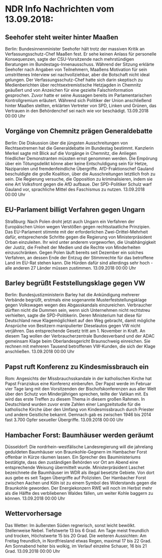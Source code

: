 # NDR Info Nachrichten vom 13.09.2018:


## Seehofer steht weiter hinter Maaßen
Berlin: Bundesinnenminister Seehofer hält trotz der massiven Kritik an Verfassungsschutz-Chef Maaßen fest. Er sehe keinen Anlass für personelle Konsequenzen, sagte der CSU-Vorsitzende nach mehrstündigen Beratungen im Bundestags-Innenausschuss. Während der Sitzung erklärte Seehofer nach Angaben von Teilnehmern, Maaßens Motivation für sein umstrittenes Interview sei nachvollziehbar, aber die Botschaft nicht ideal gelungen. Der Verfassungsschutz-Chef hatte sich darin skeptisch zu Medienberichten über rechtsextremistische Hetzjagden in Chemnitz geäußert und von Anzeichen für eine gezielte Falschinformation gesprochen. Zuvor hatte er seine Aussagen bereits im Parlamentarischen Kontrollgremium erläutert. Während sich Politiker der Union anschließend hinter Maaßen stellten, erklärten Vertreter von SPD, Linken und Grünen, das Vertrauen in den Behördenchef sei nach wie vor beschädigt. 13.09.2018 00:00 Uhr 

## Vorgänge von Chemnitz prägen Generaldebatte
Berlin: Die Diskussion über die jüngsten Ausschreitungen von Rechtsextremen hat die Generaldebatte im Bundestag bestimmt. Kanzlerin Merkel sagte mit Blick auf die Vorgänge in Chemnitz, die Anliegen friedlicher Demonstranten müssten ernst genommen werden. Die Empörung über ein Tötungsdelikt könne aber keine Entschuldigung sein für Hetze, Naziparolen und fremdenfeindliche Übergriffe. AfD-Fraktionschef Gauland beschuldigte die große Koalition, über die Ausschreitungen letztlich froh zu sein. Die Regierung versuche, die Opposition zu kriminalisieren, indem sie eine Art Volksfront gegen die AfD aufbaue. Der SPD-Politiker Schulz warf Gauland vor, sprachliche Mittel des Faschismus zu nutzen. 13.09.2018 00:00 Uhr 

## EU-Parlament billigt Verfahren gegen Ungarn
Straßburg: 	Nach Polen droht jetzt auch Ungarn ein Verfahren der Europäischen Union wegen Verstößen gegen rechtsstaatliche Prinzipien. Das EU-Parlament stimmte mit der erforderlichen Zwei-Drittel-Mehrheit dafür, entsprechende Schritte gegen die Regierung von Ministerpräsident Orban einzuleiten. Ihr wird unter anderem vorgeworfen, die Unabhängigkeit der Justiz, die Freiheit der Medien und die Rechte von Minderheiten einzuschränken. Gegen Polen läuft bereits seit Dezember ein solches Verfahren, an dessen Ende der Entzug der Stimmrechte für das betroffene Land im EU-Rat stehen kann. Die Hürden dafür sind allerdings sehr hoch - alle anderen 27 Länder müssen zustimmen. 13.09.2018 00:00 Uhr 

## Barley begrüßt Feststellungsklage gegen VW
Berlin: 	Bundesjustizministerin Barley hat die Ankündigung mehrerer Verbände begrüßt, erstmals eine sogenannte Musterfeststellungsklage gegen Volkswagen wegen des Abgasskandals einzureichen. Verbraucher dürften nicht die Dummen sein, wenn sich Unternehmen nicht rechtstreu verhielten, sagte die SPD-Politikerin. Deren Ministerium hat diese für Deutschland neue Klagemöglichkeit auf den Weg gebracht, damit mögliche Ansprüche von Besitzern manipulierter Dieselautos gegen VW nicht verjähren. Das entsprechende Gesetz tritt am 1. November in Kraft. An diesem Tag wollen der Verbraucherzentrale Bundesverband und der ADAC gemeinsam Klage beim Oberlandesgericht Braunschweig einreichen. Sie rechnen mit mehreren Tausend betroffenen VW-Kunden, die sich der Klage anschließen. 13.09.2018 00:00 Uhr 

## Papst ruft Konferenz zu Kindesmissbrauch ein
Rom: Angesichts der Missbrauchsskandale in der katholischen Kirche hat Papst Franziskus eine Konferenz einberufen. Der Papst werde im Februar vier Tage lang mit den Vorsitzenden der Bischofskonferenzen aus aller Welt über den Schutz von Minderjährigen sprechen, teilte der Vatikan mit. Es wird das erste Treffen zu diesem Thema in diesem großen Rahmen. In Deutschland wurden zuvor erste Zahlen einer Langzeitstudie für die katholische Kirche über den Umfang von Kindesmissbrauch durch Priester und andere Geistliche bekannt. Demnach gab es zwischen 1946 bis 2014 fast 3.700 Opfer sexueller Übergriffe. 13.09.2018 00:00 Uhr 

## Hambacher Forst: Baumhäuser werden geräumt
Düsseldorf: Die nordrhein-westfälische Landesregierung will die jahrelang geduldeten Baumhäuser von Braunkohle-Gegnern im Hambacher Forst offenbar in Kürze räumen lassen. Ein Sprecher des Bauministeriums bestätigte, dass den zuständigen Behörden vor Ort am Abend eine entsprechende Weisung übermittelt wurde. Ministerpräsident Laschet bezeichnete die Baumhäuser im WDR als illegal besetzte Gebiete. Von dort aus gebe es seit Tagen Übergriffe auf Polizisten. Der Hambacher Forst zwischen Aachen und Köln ist zu einem Symbol des Widerstands gegen die Braunkohle geworden. Der Energiekonzern RWE will noch im Herbst mehr als die Hälfte des verbliebenen Waldes fällen, um weiter Kohle baggern zu können. 13.09.2018 00:00 Uhr 

## Wettervorhersage
Das Wetter: Im äußersten Süden regnerisch, sonst leicht bewölkt. Stellenweise Nebel. Tiefstwerte 13 bis 6 Grad. Am Tage meist freundlich und trocken, Höchstwerte 15 bis 20 Grad. Die weiteren Aussichten: Am Freitag freundlich, in Nordfriesland etwas Regen, maximal 17 bis 22 Grad. Am Sonnabend heiter bis wolkig, im Verlauf einzelne Schauer, 16 bis 21 Grad. 13.09.2018 00:00 Uhr 
